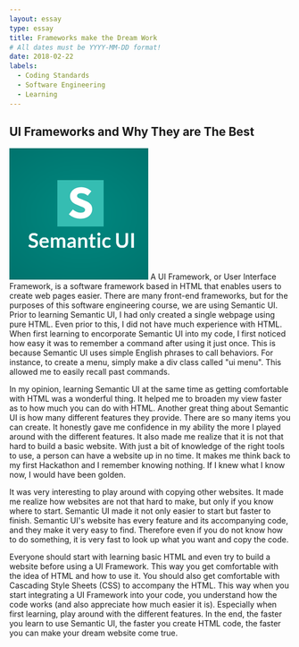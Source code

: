 ```yaml
---
layout: essay
type: essay
title: Frameworks make the Dream Work
# All dates must be YYYY-MM-DD format!
date: 2018-02-22
labels:
  - Coding Standards
  - Software Engineering
  - Learning
---
```


## UI Frameworks and Why They are The Best

<img class="ui medium right floated image" src="../images/Semantic-UI.png">
A UI Framework, or User Interface Framework, is a software framework based in HTML that enables users to create web pages easier.  There are many front-end frameworks, but for the purposes of this software engineering course, we are using Semantic UI.  Prior to learning Semantic UI, I had only created a single webpage using pure HTML.  Even prior to this, I did not have much experience with HTML.  When first learning to encorporate Semantic UI into my code, I first noticed how easy it was to remember a command after using it just once.  This is because Semantic UI uses simple English phrases to call behaviors.  For instance, to create a menu, simply make a div class called "ui menu".  This allowed me to easily recall past commands.

In my opinion, learning Semantic UI at the same time as getting comfortable with HTML was a wonderful thing.  It helped me to broaden my view faster as to how much you can do with HTML.  Another great thing about Semantic UI is how many different features they provide.  There are so many items you can create.  It honestly gave me confidence in my ability the more I played around with the different features.  It also made me realize that it is not that hard to build a basic website.  With just a bit of knowledge of the right tools to use, a person can have a website up in no time.  It makes me think back to my first Hackathon and I remember knowing nothing.  If I knew what I know now, I would have been golden.  

It was very interesting to play around with copying other websites.  It made me realize how websites are not that hard to make, but only if you know where to start.  Semantic UI made it not only easier to start but faster to finish.  Semantic UI's website has every feature and its accompanying code, and they make it very easy to find.  Therefore even if you do not know how to do something, it is very fast to look up what you want and copy the code.  

Everyone should start with learning basic HTML and even try to build a website before using a UI Framework.  This way you get comfortable with the idea of HTML and how to use it.  You should also get comfortable with Cascading Style Sheets (CSS) to accompany the HTML.  This way when you start integrating a UI Framework into your code, you understand how the code works (and also appreciate how much easier it is).  Especially when first learning, play around with the different features.  In the end, the faster you learn to use Semantic UI, the faster you create HTML code, the faster you can make your dream website come true.

